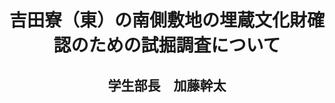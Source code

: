 <header>
<h1 class="title">吉田寮（東）の南側敷地の埋蔵文化財確認のための試掘調査について</h1>
<h2 class="author">学生部長　加藤幹太</h2>
</header>
